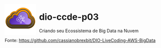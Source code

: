 <img src="e7f56c92-51b9-4420-9acf-c542e9f16115[1].png"
     alt="Criando um Ecossistema Hadoop Totalmente Gerenciado com Google Cloud Dataproc"
     style="float: left; margin-right: 10px; width:100px;" />

# dio-ccde-p03
Criando seu Ecossistema de Big Data na Nuvem

Fonte: https://github.com/cassianobrexbit/DIO-LiveCoding-AWS-BigData
